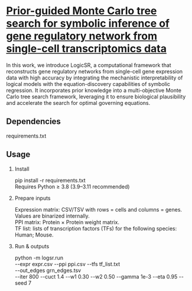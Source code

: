 # [Prior-guided Monte Carlo tree search for symbolic inference of gene regulatory network from single-cell transcriptomics data](https://github.com/NETTRRE/GRN-infer.git)



  In this work, we introduce LogicSR, a computational framework that reconstructs gene regulatory networks from single-cell gene expression data with high accuracy by integrating the mechanistic interpretability of logical models with the equation-discovery capabilities of symbolic regression. It incorporates prior knowledge into a multi-objective Monte Carlo tree search framework, leveraging it to ensure biological plausibility and accelerate the search for optimal governing equations.

## Dependencies
requirements.txt
  
## Usage

1. Install

   pip install -r requirements.txt  
   Requires Python ≥ 3.8 (3.9–3.11 recommended)
  
2. Prepare inputs
   
   Expression matrix: CSV/TSV with rows = cells and columns = genes. Values are binarized internally.  
   PPI matrix: Protein × Protein weight matrix.    
   TF list: lists of transcription factors (TFs) for the following species: Human; Mouse.
4. Run & outputs
 
   python -m logsr.run \
   --expr expr.csv --ppi ppi.csv --tfs tf_list.txt \
   --out_edges grn_edges.tsv \
   --iter 800 --cuct 1.4 --w1 0.30 --w2 0.50 --gamma 1e-3 --eta 0.95 --seed 7

